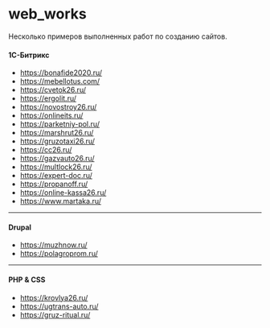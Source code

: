 # web_works
Несколько примеров выполненных работ по созданию сайтов.

#### 1С-Битрикс
+ https://bonafide2020.ru/
+ https://mebellotus.com/
+ https://cvetok26.ru/
+ https://ergolit.ru/
+ https://novostroy26.ru/
+ https://onlineits.ru/
+ https://parketniy-pol.ru/
+ https://marshrut26.ru/
+ https://gruzotaxi26.ru/
+ https://cc26.ru/
+ https://gazvauto26.ru/
+ https://multlock26.ru/
+ https://expert-doc.ru/
+ https://propanoff.ru/
+ https://online-kassa26.ru/
+ https://www.martaka.ru/

<hr>

#### Drupal
+ https://muzhnow.ru/
+ https://polagroprom.ru/

<hr>

#### PHP & CSS
+ https://krovlya26.ru/
+ https://ugtrans-auto.ru/
+ https://gruz-ritual.ru/
